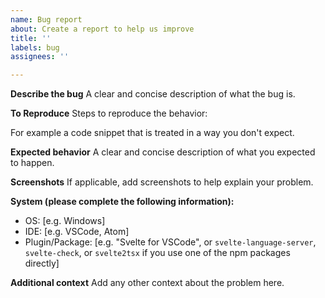 ```yaml
---
name: Bug report
about: Create a report to help us improve
title: ''
labels: bug
assignees: ''

---
```


<!-- Before you submit a bug, please make sure that:
- you don't have   "files.associations": {"*.svelte": "html"  }   inside your VSCode settings (if you can't remember ever doing that, you don't have that)
- you are using Svelte Beta and have disabled all other Svelte-related extensions to reproduce the bug
- if it's a preprocessor related bug like "can't use typescript", did you setup `svelte-preprocess` and/or `svelte.config.js`? See the docs for more info.
-->

**Describe the bug**
A clear and concise description of what the bug is.

**To Reproduce**
Steps to reproduce the behavior:

For example a code snippet that is treated in a way you don't expect.

**Expected behavior**
A clear and concise description of what you expected to happen.

**Screenshots**
If applicable, add screenshots to help explain your problem.

**System (please complete the following information):**
 - OS: [e.g. Windows]
 - IDE: [e.g. VSCode, Atom]
 - Plugin/Package: [e.g. "Svelte for VSCode", or `svelte-language-server`, `svelte-check`, or `svelte2tsx` if you use one of the npm packages directly]

**Additional context**
Add any other context about the problem here.
